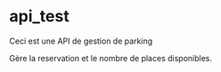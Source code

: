 # api_test

Ceci est une API de gestion de parking

Gère la reservation et le nombre de places disponibles.


